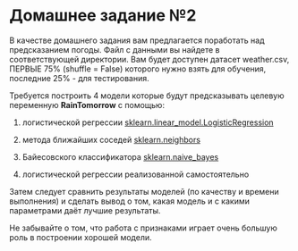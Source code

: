 # Домашнее задание №2

В качестве домашнего задания вам предлагается поработать над предсказанием погоды. Файл с данными вы найдете в соответствующей директории. Вам будет доступен датасет weather.csv, ПЕРВЫЕ 75% (shuffle = False) которого нужно взять для обучения, последние 25% - для тестирования.

Требуется построить 4 модели которые будут предсказывать целевую переменную <b>RainTomorrow</b> с помощью:

   1. логистической регрессии [sklearn.linear_model.LogisticRegression](https://scikit-learn.org/stable/modules/generated/sklearn.linear_model.LogisticRegression.html#sklearn.linear_model.LogisticRegression)
   
   2. метода ближайших соседей [sklearn.neighbors](https://scikit-learn.org/stable/modules/neighbors.html)
 
   3. Байесовского классификатора [sklearn.naive_bayes](https://scikit-learn.org/stable/modules/naive_bayes.html)
   
   4. логистической регрессии реализованной самостоятельно

Затем следует сравнить результаты моделей (по качеству и времени выполнения) и сделать вывод о том, какая модель и с какими параметрами даёт лучшие результаты.

Не забывайте о том, что работа с признаками играет очень большую роль в построении хорошей модели.
